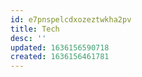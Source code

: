 ```yaml
---
id: e7pnspelcdxozeztwkha2pv
title: Tech
desc: ''
updated: 1636156590718
created: 1636156461781
---
```


